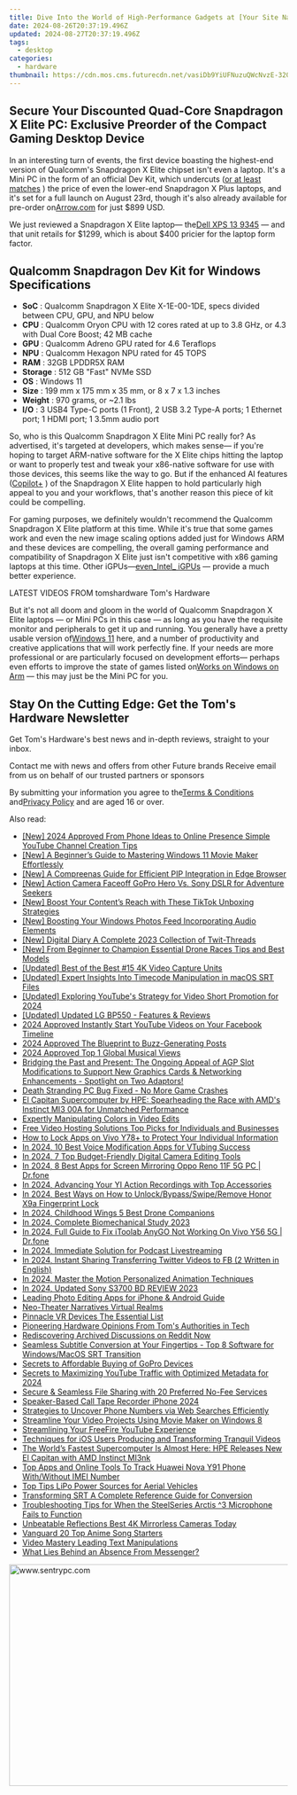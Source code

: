 ```yaml
---
title: Dive Into the World of High-Performance Gadgets at [Your Site Name] – Your Ultimate Tech Guide!
date: 2024-08-26T20:37:19.496Z
updated: 2024-08-27T20:37:19.496Z
tags:
  - desktop
categories:
  - hardware
thumbnail: https://cdn.mos.cms.futurecdn.net/vasiDb9YiUFNuzuQWcNvzE-320-80.jpg
---
```


## Secure Your Discounted Quad-Core Snapdragon X Elite PC: Exclusive Preorder of the Compact Gaming Desktop Device

In an interesting turn of events, the first device boasting the highest-end version of Qualcomm's Snapdragon X Elite chipset isn't even a laptop. It's a Mini PC in the form of an official Dev Kit, which undercuts ([or at least matches](https://shop-links.co/link/?exclusive=1&publisher_slug=itechdaily19598&url=https%3A%2F%2Fwww.anrdoezrs.net%2Fclick-8900246-12578053%3Fsid%3Dtomshardware-us-1069194734322795598%26url%3Dhttps%3A%2F%2Fwww.dell.com%2Fen-us%2Fshop%2Fdell-computer-laptops%2Fnew-inspiron-14-plus-laptop%2Fspd%2Finspiron-14-7441-laptop%2Fuseichbts7441hcjp%3Fref%3Dvariantstack) ) the price of even the lower-end Snapdragon X Plus laptops, and it's set for a full launch on August 23rd, though it's also already available for pre-order on[Arrow.com](https://www.arrow.com/en/products/c8380-12c-mp-32g/thundercomm) for just $899 USD.

 We just reviewed a Snapdragon X Elite laptop— the[Dell XPS 13 9345](https://www.tomshardware.com/laptops/ultrabooks-ultraportables/dell-xps-13-9345-review) — and that unit retails for $1299, which is about $400 pricier for the laptop form factor.

## Qualcomm Snapdragon Dev Kit for Windows Specifications

* **SoC** : Qualcomm Snapdragon X Elite X-1E-00-1DE, specs divided between CPU, GPU, and NPU below
* **CPU** : Qualcomm Oryon CPU with 12 cores rated at up to 3.8 GHz, or 4.3 with Dual Core Boost; 42 MB cache
* **GPU** : Qualcomm Adreno GPU rated for 4.6 Teraflops
* **NPU** : Qualcomm Hexagon NPU rated for 45 TOPS
* **RAM** : 32GB LPDDR5X RAM
* **Storage** : 512 GB "Fast" NVMe SSD
* **OS** : Windows 11
* **Size** : 199 mm x 175 mm x 35 mm, or 8 x 7 x 1.3 inches
* **Weight** : 970 grams, or \~2.1 lbs
* **I/O** : 3 USB4 Type-C ports (1 Front), 2 USB 3.2 Type-A ports; 1 Ethernet port; 1 HDMI port; 1 3.5mm audio port

 So, who is this Qualcomm Snapdragon X Elite Mini PC really for? As advertised, it's targeted at developers, which makes sense— if you're hoping to target ARM-native software for the X Elite chips hitting the laptop or want to properly test and tweak your x86-native software for use with those devices, this seems like the way to go. But if the enhanced AI features ([Copilot+](https://www.tomshardware.com/news/live/copilot-pc-launch-2024) ) of the Snapdragon X Elite happen to hold particularly high appeal to you and your workflows, that's another reason this piece of kit could be compelling.

 For gaming purposes, we definitely wouldn't recommend the Qualcomm Snapdragon X Elite platform at this time. While it's true that some games work and even the new image scaling options added just for Windows ARM and these devices are compelling, the overall gaming performance and compatibility of Snapdragon X Elite just isn't competitive with x86 gaming laptops at this time. Other iGPUs—[even_Intel_ iGPUs](https://www.tomshardware.com/video-games/pc-gaming/qualcomm-snapdragon-x-elite-laptops-suffer-compatibility-issues-with-many-games#xenforo-comments-3848147) — provide a much better experience.

 LATEST VIDEOS FROM tomshardware Tom's Hardware

 But it's not all doom and gloom in the world of Qualcomm Snapdragon X Elite laptops — or Mini PCs in this case — as long as you have the requisite monitor and peripherals to get it up and running. You generally have a pretty usable version of[Windows 11](https://www.tomshardware.com/tag/windows-11) here, and a number of productivity and creative applications that will work perfectly fine. If your needs are more professional or are particularly focused on development efforts— perhaps even efforts to improve the state of games listed on[Works on Windows on Arm](https://www.worksonwoa.com/games/) — this may just be the Mini PC for you.

## Stay On the Cutting Edge: Get the Tom's Hardware Newsletter

 Get Tom's Hardware's best news and in-depth reviews, straight to your inbox.

 Contact me with news and offers from other Future brands  Receive email from us on behalf of our trusted partners or sponsors

 By submitting your information you agree to the[Terms & Conditions](https://futureplc.com/terms-conditions/) and[Privacy Policy](https://futureplc.com/privacy-policy/) and are aged 16 or over.

<ins class="adsbygoogle"
     style="display:block"
     data-ad-format="autorelaxed"
     data-ad-client="ca-pub-7571918770474297"
     data-ad-slot="1223367746"></ins>



<ins class="adsbygoogle"
     style="display:block"
     data-ad-client="ca-pub-7571918770474297"
     data-ad-slot="8358498916"
     data-ad-format="auto"
     data-full-width-responsive="true"></ins>

<span class="atpl-alsoreadstyle">Also read:</span>
<div><ul>
<li><a href="https://youtube-lab.techidaily.com/024-approved-from-phone-ideas-to-online-presence-simple-youtube-channel-creation-tips/"><u>[New] 2024 Approved  From Phone Ideas to Online Presence  Simple YouTube Channel Creation Tips</u></a></li>
<li><a href="https://extra-tips.techidaily.com/new-a-beginners-guide-to-mastering-windows-11-movie-maker-effortlessly/"><u>[New] A Beginner’s Guide to Mastering Windows 11 Movie Maker Effortlessly</u></a></li>
<li><a href="https://extra-tips.techidaily.com/new-a-compreenas-guide-for-efficient-pip-integration-in-edge-browser/"><u>[New] A Compreenas Guide for Efficient PIP Integration in Edge Browser</u></a></li>
<li><a href="https://extra-tips.techidaily.com/new-action-camera-faceoff-gopro-hero-vs-sony-dslr-for-adventure-seekers/"><u>[New] Action Camera Faceoff  GoPro Hero Vs. Sony DSLR for Adventure Seekers</u></a></li>
<li><a href="https://extra-tips.techidaily.com/new-boost-your-contents-reach-with-these-tiktok-unboxing-strategies/"><u>[New] Boost Your Content’s Reach with These TikTok Unboxing Strategies</u></a></li>
<li><a href="https://extra-tips.techidaily.com/new-boosting-your-windows-photos-feed-incorporating-audio-elements/"><u>[New] Boosting Your Windows Photos Feed  Incorporating Audio Elements</u></a></li>
<li><a href="https://twitter-videos.techidaily.com/new-digital-diary-a-complete-2023-collection-of-twit-threads/"><u>[New] Digital Diary  A Complete 2023 Collection of Twit-Threads</u></a></li>
<li><a href="https://some-techniques.techidaily.com/new-from-beginner-to-champion-essential-drone-races-tips-and-best-models/"><u>[New] From Beginner to Champion  Essential Drone Races Tips and Best Models</u></a></li>
<li><a href="https://extra-tips.techidaily.com/updated-best-of-the-best-15-4k-video-capture-units/"><u>[Updated] Best of the Best  #15 4K Video Capture Units</u></a></li>
<li><a href="https://some-techniques.techidaily.com/updated-expert-insights-into-timecode-manipulation-in-macos-srt-files/"><u>[Updated] Expert Insights Into Timecode Manipulation in macOS SRT Files</u></a></li>
<li><a href="https://facebook-video-footage.techidaily.com/updated-exploring-youtubes-strategy-for-video-short-promotion-for-2024/"><u>[Updated] Exploring YouTube's Strategy for Video Short Promotion for 2024</u></a></li>
<li><a href="https://fox-hovers.techidaily.com/updated-updated-lg-bp550-features-and-reviews/"><u>[Updated] Updated LG BP550 - Features & Reviews</u></a></li>
<li><a href="https://facebook-video-files.techidaily.com/2024-approved-instantly-start-youtube-videos-on-your-facebook-timeline/"><u>2024 Approved  Instantly Start YouTube Videos on Your Facebook Timeline</u></a></li>
<li><a href="https://facebook-video-content.techidaily.com/2024-approved-the-blueprint-to-buzz-generating-posts/"><u>2024 Approved  The Blueprint to Buzz-Generating Posts</u></a></li>
<li><a href="https://fox-direct.techidaily.com/2024-approved-top-1-global-musical-views/"><u>2024 Approved  Top 1 Global Musical Views</u></a></li>
<li><a href="https://extra-tips.techidaily.com/bridging-the-past-and-present-the-ongoing-appeal-of-agp-slot-modifications-to-support-new-graphics-cards-and-networking-enhancements-spotlight-on-two-adapto95/"><u>Bridging the Past and Present: The Ongoing Appeal of AGP Slot Modifications to Support New Graphics Cards & Networking Enhancements - Spotlight on Two Adaptors!</u></a></li>
<li><a href="https://program-issues.techidaily.com/death-stranding-pc-bug-fixed-no-more-game-crashes/"><u>Death Stranding PC Bug Fixed - No More Game Crashes</u></a></li>
<li><a href="https://extra-tips.techidaily.com/el-capitan-supercomputer-by-hpe-spearheading-the-race-with-amds-instinct-mi3-00a-for-unmatched-performance/"><u>El Capitan Supercomputer by HPE: Spearheading the Race with AMD's Instinct MI3 00A for Unmatched Performance</u></a></li>
<li><a href="https://extra-lessons.techidaily.com/expertly-manipulating-colors-in-video-edits/"><u>Expertly Manipulating Colors in Video Edits</u></a></li>
<li><a href="https://smart-video-creator.techidaily.com/free-video-hosting-solutions-top-picks-for-individuals-and-businesses/"><u>Free Video Hosting Solutions Top Picks for Individuals and Businesses</u></a></li>
<li><a href="https://android-unlock.techidaily.com/how-to-lock-apps-on-vivo-y78plus-to-protect-your-individual-information-by-drfone-android/"><u>How to Lock Apps on Vivo Y78+ to Protect Your Individual Information</u></a></li>
<li><a href="https://extra-tips.techidaily.com/in-2024-10-best-voice-modification-apps-for-vtubing-success/"><u>In 2024, 10 Best Voice Modification Apps for VTubing Success</u></a></li>
<li><a href="https://extra-tips.techidaily.com/in-2024-7-top-budget-friendly-digital-camera-editing-tools/"><u>In 2024, 7 Top Budget-Friendly Digital Camera Editing Tools</u></a></li>
<li><a href="https://screen-mirror.techidaily.com/in-2024-8-best-apps-for-screen-mirroring-oppo-reno-11f-5g-pc-drfone-by-drfone-android/"><u>In 2024, 8 Best Apps for Screen Mirroring Oppo Reno 11F 5G PC | Dr.fone</u></a></li>
<li><a href="https://extra-tips.techidaily.com/in-2024-advancing-your-yi-action-recordings-with-top-accessories/"><u>In 2024, Advancing Your YI Action Recordings with Top Accessories</u></a></li>
<li><a href="https://unlock-android.techidaily.com/in-2024-best-ways-on-how-to-unlockbypassswiperemove-honor-x9a-fingerprint-lock-by-drfone-android/"><u>In 2024, Best Ways on How to Unlock/Bypass/Swipe/Remove Honor X9a Fingerprint Lock</u></a></li>
<li><a href="https://extra-tips.techidaily.com/in-2024-childhood-wings-5-best-drone-companions/"><u>In 2024, Childhood Wings  5 Best Drone Companions</u></a></li>
<li><a href="https://extra-tips.techidaily.com/in-2024-complete-biomechanical-study-2023/"><u>In 2024, Complete Biomechanical Study 2023</u></a></li>
<li><a href="https://review-topics.techidaily.com/in-2024-full-guide-to-fix-itoolab-anygo-not-working-on-vivo-y56-5g-drfone-by-drfone-virtual-android/"><u>In 2024, Full Guide to Fix iToolab AnyGO Not Working On Vivo Y56 5G | Dr.fone</u></a></li>
<li><a href="https://some-knowledge.techidaily.com/in-2024-immediate-solution-for-podcast-livestreaming/"><u>In 2024, Immediate Solution for Podcast Livestreaming</u></a></li>
<li><a href="https://twitter-videos.techidaily.com/in-2024-instant-sharing-transferring-twitter-videos-to-fb-2-written-in-english/"><u>In 2024, Instant Sharing  Transferring Twitter Videos to FB (2 Written in English)</u></a></li>
<li><a href="https://youtube-help.techidaily.com/in-2024-master-the-motion-personalized-animation-techniques/"><u>In 2024, Master the Motion  Personalized Animation Techniques</u></a></li>
<li><a href="https://some-guidance.techidaily.com/in-2024-updated-sony-s3700-bd-review-2023/"><u>In 2024, Updated Sony S3700 BD REVIEW 2023</u></a></li>
<li><a href="https://extra-tips.techidaily.com/leading-photo-editing-apps-for-iphone-and-android-guide/"><u>Leading Photo Editing Apps for iPhone & Android Guide</u></a></li>
<li><a href="https://extra-tips.techidaily.com/neo-theater-narratives-virtual-realms/"><u>Neo-Theater Narratives  Virtual Realms</u></a></li>
<li><a href="https://extra-tips.techidaily.com/pinnacle-vr-devices-the-essential-list/"><u>Pinnacle VR Devices  The Essential List</u></a></li>
<li><a href="https://extra-tips.techidaily.com/pioneering-hardware-opinions-from-toms-authorities-in-tech/"><u>Pioneering Hardware Opinions From Tom's Authorities in Tech</u></a></li>
<li><a href="https://extra-tips.techidaily.com/rediscovering-archived-discussions-on-reddit-now/"><u>Rediscovering Archived Discussions on Reddit Now</u></a></li>
<li><a href="https://extra-tips.techidaily.com/seamless-subtitle-conversion-at-your-fingertips-top-8-software-for-windowsmacos-srt-transition/"><u>Seamless Subtitle Conversion at Your Fingertips - Top 8 Software for Windows/MacOS SRT Transition</u></a></li>
<li><a href="https://extra-tips.techidaily.com/secrets-to-affordable-buying-of-gopro-devices/"><u>Secrets to Affordable Buying of GoPro Devices</u></a></li>
<li><a href="https://facebook-video-footage.techidaily.com/secrets-to-maximizing-youtube-traffic-with-optimized-metadata-for-2024/"><u>Secrets to Maximizing YouTube Traffic with Optimized Metadata for 2024</u></a></li>
<li><a href="https://extra-tips.techidaily.com/secure-and-seamless-file-sharing-with-20-preferred-no-fee-services/"><u>Secure & Seamless File Sharing with 20 Preferred No-Fee Services</u></a></li>
<li><a href="https://extra-tips.techidaily.com/speaker-based-call-tape-recorder-iphone-2024/"><u>Speaker-Based Call Tape Recorder iPhone 2024</u></a></li>
<li><a href="https://techno-recovery.techidaily.com/strategies-to-uncover-phone-numbers-via-web-searches-efficiently/"><u>Strategies to Uncover Phone Numbers via Web Searches Efficiently</u></a></li>
<li><a href="https://extra-tips.techidaily.com/streamline-your-video-projects-using-movie-maker-on-windows-8/"><u>Streamline Your Video Projects  Using Movie Maker on Windows 8</u></a></li>
<li><a href="https://youtube-clips.techidaily.com/streamlining-your-freefire-youtube-experience/"><u>Streamlining Your FreeFire YouTube Experience</u></a></li>
<li><a href="https://extra-tips.techidaily.com/techniques-for-ios-users-producing-and-transforming-tranquil-videos/"><u>Techniques for iOS Users  Producing and Transforming Tranquil Videos</u></a></li>
<li><a href="https://extra-tips.techidaily.com/the-worlds-fastest-supercomputer-is-almost-here-hpe-releases-new-el-capitan-with-amd-instinct-mi3nk/"><u>The World’s Fastest Supercomputer Is Almost Here: HPE Releases New El Capitan with AMD Instinct MI3nk</u></a></li>
<li><a href="https://android-unlock.techidaily.com/top-apps-and-online-tools-to-track-huawei-nova-y91-phone-withwithout-imei-number-by-drfone-android/"><u>Top Apps and Online Tools To Track Huawei Nova Y91 Phone With/Without IMEI Number</u></a></li>
<li><a href="https://extra-tips.techidaily.com/top-tips-lipo-power-sources-for-aerial-vehicles/"><u>Top Tips  LiPo Power Sources for Aerial Vehicles</u></a></li>
<li><a href="https://extra-tips.techidaily.com/transforming-srt-a-complete-reference-guide-for-conversion/"><u>Transforming SRT  A Complete Reference Guide for Conversion</u></a></li>
<li><a href="https://sound-issues.techidaily.com/troubleshooting-tips-for-when-the-steelseries-arctis-3-microphone-fails-to-function/"><u>Troubleshooting Tips for When the SteelSeries Arctis ^3 Microphone Fails to Function</u></a></li>
<li><a href="https://extra-tips.techidaily.com/unbeatable-reflections-best-4k-mirrorless-cameras-today/"><u>Unbeatable Reflections  Best 4K Mirrorless Cameras Today</u></a></li>
<li><a href="https://extra-tips.techidaily.com/vanguard-20-top-anime-song-starters/"><u>Vanguard 20 Top Anime Song Starters</u></a></li>
<li><a href="https://extra-tips.techidaily.com/video-mastery-leading-text-manipulations/"><u>Video Mastery  Leading Text Manipulations</u></a></li>
<li><a href="https://facebook.techidaily.com/what-lies-behind-an-absence-from-messenger/"><u>What Lies Behind an Absence From Messenger?</u></a></li>
</ul></div>

<!-- affiliate ads begin -->
<a href="https://sentrypc.7eer.net/c/5597632/398453/3022" target="_top" id="398453"><img src="//a.impactradius-go.com/display-ad/3022-398453" border="0" alt="www.sentrypc.com" width="580" height="400"/></a><img height="0" width="0" src="https://sentrypc.7eer.net/i/5597632/398453/3022" style="position:absolute;visibility:hidden;" border="0" />
<!-- affiliate ads end -->